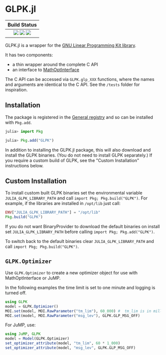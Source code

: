 #  GLPK.jl

| **Build Status**                                                                                    |
|:---------------------------------------------------------------------------------------------------:|
| [![][travis-img]][travis-url] [![][appveyor-img]][appveyor-url] [![][coveralls-img]][coveralls-url] |

GLPK.jl is a wrapper for the [GNU Linear Programming Kit library](http://www.gnu.org/software/glpk).

It has two components:
 - a thin wrapper around the complete C API
 - an interface to [MathOptInterface](https://github.com/jump-dev/MathOptInterface.jl)

The C API can be accessed via `GLPK.glp_XXX` functions, where the names and
arguments are identical to the C API. See the `/tests` folder for inspiration.

## Installation

The package is registered in the [General registry](https://github.com/JuliaRegistries/General/)
and so can be installed with `Pkg.add`.

```julia
julia> import Pkg

julia> Pkg.add("GLPK")
```

In addition to installing the GLPK.jl package, this will also download and
install the GLPK binaries. (You do not need to install GLPK separately.) If you
require a custom build of GLPK, see the "Custom Installation" instructions
below.

## Custom Installation

To install custom built GLPK binaries set the environmental variable
`JULIA_GLPK_LIBRARY_PATH` and call `import Pkg; Pkg.build("GLPK")`. For example,
if the libraries are installed in `/opt/lib` just call:
```julia
ENV["JULIA_GLPK_LIBRARY_PATH"] = "/opt/lib"
Pkg.build("GLPK")
```

If you do not want BinaryProvider to download the default binaries on install
set  `JULIA_GLPK_LIBRARY_PATH`  before calling `import Pkg; Pkg.add("GLPK")`.

To switch back to the default binaries clear `JULIA_GLPK_LIBRARY_PATH` and call
`import Pkg; Pkg.build("GLPK")`.

## `GLPK.Optimizer`

Use `GLPK.Optimizer` to create a new optimizer object for use with
MathOptInterface or JuMP.

In the following examples the time limit is set to one minute and logging is
turned off.
```julia
using GLPK
model = GLPK.Optimizer()
MOI.set(model, MOI.RawParameter("tm_lim"), 60_000) #  tm_lim is in milliseconds.
MOI.set(model, MOI.RawParameter("msg_lev"), GLPK.GLP_MSG_OFF)
```

For JuMP, use:
```julia
using JuMP, GLPK
model = Model(GLPK.Optimizer)
set_optimizer_attribute(model, "tm_lim", 60 * 1_000)
set_optimizer_attribute(model, "msg_lev", GLPK.GLP_MSG_OFF)
```

[travis-img]: https://api.travis-ci.org/jump-dev/GLPK.jl.svg?branch=master
[travis-url]: https://travis-ci.org/jump-dev/GLPK.jl

[appveyor-img]: https://ci.appveyor.com/api/projects/status/4t5e2dir3gp7fb6h?svg=true
[appveyor-url]: https://ci.appveyor.com/project/JuliaOpt/glpk-jl

[coveralls-img]: https://img.shields.io/coveralls/jump-dev/GLPK.jl.svg
[coveralls-url]: https://coveralls.io/r/jump-dev/GLPK.jl
